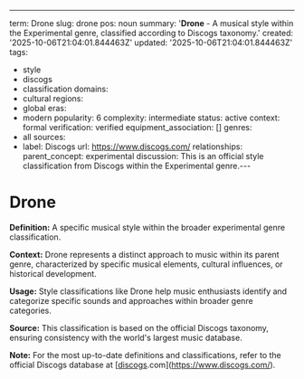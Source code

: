 ---
term: Drone
slug: drone
pos: noun
summary: '**Drone** - A musical style within the Experimental genre, classified according
  to Discogs taxonomy.'
created: '2025-10-06T21:04:01.844463Z'
updated: '2025-10-06T21:04:01.844463Z'
tags:
- style
- discogs
- classification
domains:
- cultural
regions:
- global
eras:
- modern
popularity: 6
complexity: intermediate
status: active
context: formal
verification: verified
equipment_association: []
genres:
- all
sources:
- label: Discogs
  url: https://www.discogs.com/
relationships:
  parent_concept: experimental
discussion: This is an official style classification from Discogs within the Experimental
  genre.---

# Drone

**Definition:** A specific musical style within the broader experimental genre classification.

**Context:** Drone represents a distinct approach to music within its parent genre, characterized by specific musical elements, cultural influences, or historical development.

**Usage:** Style classifications like Drone help music enthusiasts identify and categorize specific sounds and approaches within broader genre categories.

**Source:** This classification is based on the official Discogs taxonomy, ensuring consistency with the world's largest music database.

**Note:** For the most up-to-date definitions and classifications, refer to the official Discogs database at [[discogs](../d/discogs.md).com](https://www.discogs.com/).